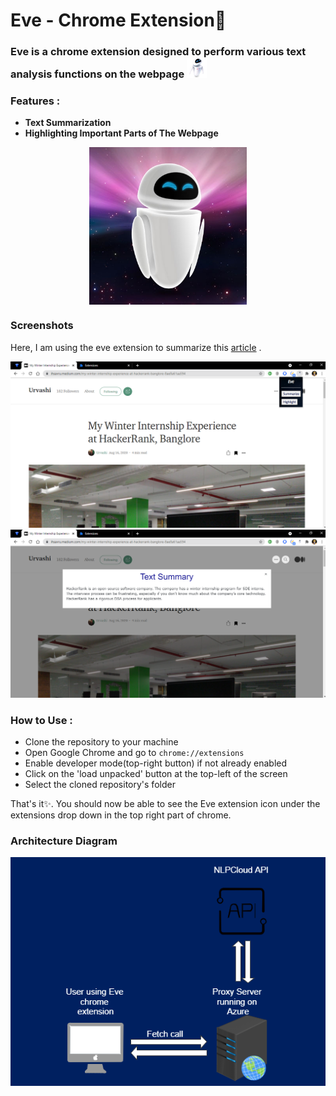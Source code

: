 # Eve - Chrome Extension🌟

### Eve is a chrome extension designed to perform various text analysis functions on the webpage <img src="images/4.png" alt="picture of eve" width="32"/>

### Features :
- **Text Summarization**
- **Highlighting Important Parts of The Webpage**
<p align="center">
  <img src="https://github.com/Kakarot-2000/Chrome-Extension-Eve/blob/main/eve-wall-e.jpg" style="display: block;margin-left: auto;margin-right: auto;width: 50%;"/>
</p>

### Screenshots
Here, I am using the eve extension to summarize this [article](https://ihsavru.medium.com/my-winter-internship-experience-at-hackerrank-banglore-8ae8a61aa594) .

![The extension icon is clicked](https://github.com/Kakarot-2000/Chrome-Extension-Eve/blob/main/images/Screenshot%20(367).png)
![Result](https://github.com/Kakarot-2000/Chrome-Extension-Eve/blob/main/images/Screenshot%20(369).png)

### How to Use :
- Clone the repository to your machine
- Open Google Chrome and go to `chrome://extensions`
- Enable developer mode(top-right button) if not already enabled
- Click on the 'load unpacked' button at the top-left of the screen
- Select the cloned repository's folder

That's it✨. You should now be able to see the Eve extension icon under the extensions drop down in the top right part of chrome.

### Architecture Diagram
<p align="center"> <img src="https://github.com/Kakarot-2000/Chrome-Extension-Eve/blob/main/images/diagram.png" /> </p>
